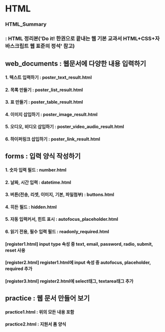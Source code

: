 # HTML
### HTML_Summary 
### : HTML 정리본('Do it! 한권으로 끝내는 웹 기본 교과서 HTML+CSS+자바스크립트 웹 표준의 정석' 참고)
## web_documents : 웹문서에 다양한 내용 입력하기
#### 1. 텍스트 입력하기 : poster_text_result.html 
#### 2. 목록 만들기 : poster_list_result.html
#### 3. 표 만들기 : poster_table_result.html
#### 4. 이미지 삽입하기 : poster_image_result.html
#### 5. 오디오, 비디오 삽입하기 : poster_video_audio_result.html
#### 6. 하이퍼링크 삽입하기 : poster_link_result.html
## forms : 입력 양식 작성하기
#### 1. 숫자 입력 필드 : number.html
#### 2. 날짜, 시간 입력 : datetime.html
#### 3. 버튼(전송, 리셋, 이미지, 기본, 파일첨부) : buttons.html
#### 4. 히든 필드 : hidden.html
#### 5. 자동 입력커서, 힌트 표시 : autofocus_placeholder.html
#### 6. 읽기 전용, 필수 입력 필드 : readonly_required.html
#### [register1.html] input type 속성 중 text, email, password, radio, submit, reset 사용
#### [register2.html] register1.html에 input 속성 중 autofocus, placeholder, required 추가
#### [register3.html] register2.html에 select태그, textarea태그 추가
## practice : 웹 문서 만들어 보기
#### practice1.html : 위의 모든 내용 포함
#### practice2.html : 지원서 폼 양식
